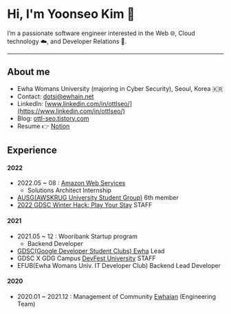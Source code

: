 # Hi, I'm Yoonseo Kim 👋
I’m a passionate software engineer interested in the Web 🌐, Cloud technology ☁️, and Developer Relations 🥑.  

- - -

## About me
- Ewha Womans University (majoring in Cyber Security), Seoul, Korea 🇰🇷
- Contact: dotsi@ewhain.net
- LinkedIn: [www.linkedin.com/in/ottlseo/](https://www.linkedin.com/in/ottlseo/)
- Blog: [ottl-seo.tistory.com](https://ottl-seo.tistory.com/)
- Resume 👉 [Notion](https://yoonseo.notion.site/Yoonseo-Kim-fbbf3a2a865b4d63b6e86ee1478e23c8) 

## Experience
#### 2022
- 2022.05 ~ 08 : [Amazon Web Services](https://github.com/aws)
  - Solutions Architect Internship
- [AUSG(AWSKRUG University Student Group)](https://ausg.me/) 6th member
- [2022 GDSC Winter Hack: Play Your Stay](https://gdsckoreahackathon2022.github.io/) STAFF

#### 2021
- 2021.05 ~ 12 : Wooribank Startup program 
  - Backend Developer
- [GDSC(Google Developer Student Clubs) Ewha](https://gdscewha.tistory.com/) Lead
- GDSC X GDG Campus [DevFest University](https://festa.io/events/1862/) STAFF
- EFUB(Ewha Womans Univ. IT Developer Club) Backend Lead Developer

#### 2020
- 2020.01 ~ 2021.12 : Management of Community [Ewhaian](https://www.ewhaian.com/) (Engineering Team)

